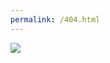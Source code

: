 ```yaml
---
permalink: /404.html
---
```

[![](https://kimi0705.github.io/404/img.jpg)](https://kimi0705.github.io)

<script src="https://giscus.app/client.js"
        data-repo="kimi0705/kimi0705.github.io"
        data-repo-id="R_kgDOJfkTvA"
        data-category="Q&A"
        data-category-id="DIC_kwDOJfkTvM4CWmkN"
        data-mapping="pathname"
        data-strict="0"
        data-reactions-enabled="1"
        data-emit-metadata="0"
        data-input-position="bottom"
        data-theme="preferred_color_scheme"
        data-lang="zh-CN"
        data-loading="lazy"
        crossorigin="anonymous"
        async>
</script>